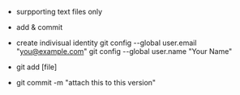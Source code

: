 - surpporting text files only
- add & commit
- create indivisual identity
git config --global user.email "you@example.com"
git config --global user.name "Your Name"

- git add [file]
- git commit -m "attach this to this version"

